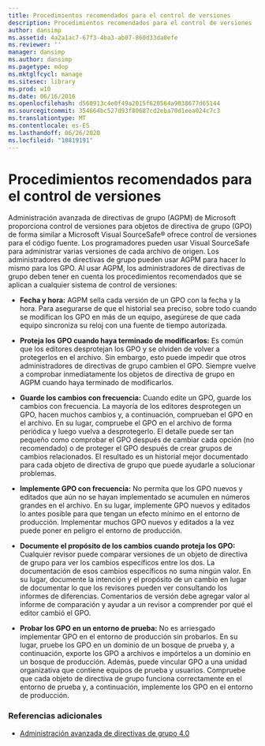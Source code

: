 ```yaml
---
title: Procedimientos recomendados para el control de versiones
description: Procedimientos recomendados para el control de versiones
author: dansimp
ms.assetid: 4a2a1ac7-67f3-4ba3-ab07-860d33da0efe
ms.reviewer: ''
manager: dansimp
ms.author: dansimp
ms.pagetype: mdop
ms.mktglfcycl: manage
ms.sitesec: library
ms.prod: w10
ms.date: 06/16/2016
ms.openlocfilehash: d560913c4e0f49a2015f620564a9038677d65144
ms.sourcegitcommit: 354664bc527d93f80687cd2eba70d1eea024c7c3
ms.translationtype: MT
ms.contentlocale: es-ES
ms.lasthandoff: 06/26/2020
ms.locfileid: "10819191"
---
```

# Procedimientos recomendados para el control de versiones


Administración avanzada de directivas de grupo (AGPM) de Microsoft proporciona control de versiones para objetos de directiva de grupo (GPO) de forma similar a Microsoft Visual SourceSafe® ofrece control de versiones para el código fuente. Los programadores pueden usar Visual SourceSafe para administrar varias versiones de cada archivo de origen. Los administradores de directivas de grupo pueden usar AGPM para hacer lo mismo para los GPO. Al usar AGPM, los administradores de directivas de grupo deben tener en cuenta los procedimientos recomendados que se aplican a cualquier sistema de control de versiones:

-   **Fecha y hora:** AGPM sella cada versión de un GPO con la fecha y la hora. Para asegurarse de que el historial sea preciso, sobre todo cuando se modifican los GPO en más de un equipo, asegúrese de que cada equipo sincroniza su reloj con una fuente de tiempo autorizada.

-   **Proteja los GPO cuando haya terminado de modificarlos:** Es común que los editores desprotejan los GPO y se olviden de volver a protegerlos en el archivo. Sin embargo, esto puede impedir que otros administradores de directivas de grupo cambien el GPO. Siempre vuelve a comprobar inmediatamente los objetos de directiva de grupo en AGPM cuando haya terminado de modificarlos.

-   **Guarde los cambios con frecuencia:** Cuando edite un GPO, guarde los cambios con frecuencia. La mayoría de los editores desprotegen un GPO, hacen muchos cambios y, a continuación, comprueban el GPO en el archivo. En su lugar, compruebe el GPO en el archivo de forma periódica y luego vuelva a desprotegerlo. El detalle puede ser tan pequeño como comprobar el GPO después de cambiar cada opción (no recomendado) o de proteger el GPO después de crear grupos de cambios relacionados. El resultado es un historial mejor documentado para cada objeto de directiva de grupo que puede ayudarle a solucionar problemas.

-   **Implemente GPO con frecuencia:** No permita que los GPO nuevos y editados que aún no se hayan implementado se acumulen en números grandes en el archivo. En su lugar, implemente GPO nuevos y editados lo antes posible para que tengan un efecto mínimo en el entorno de producción. Implementar muchos GPO nuevos y editados a la vez puede poner en peligro el entorno de producción.

-   **Documente el propósito de los cambios cuando proteja los GPO:** Cualquier revisor puede comparar versiones de un objeto de directiva de grupo para ver los cambios específicos entre los dos. La documentación de esos cambios específicos no suma ningún valor. En su lugar, documente la intención y el propósito de un cambio en lugar de documentar lo que los revisores pueden ver consultando los informes de diferencias. Comentarios de versión debe agregar valor al informe de comparación y ayudar a un revisor a comprender por qué el editor cambió el GPO.

-   **Probar los GPO en un entorno de prueba:** No es arriesgado implementar GPO en el entorno de producción sin probarlos. En su lugar, pruebe los GPO en un dominio de un bosque de prueba y, a continuación, exporte los GPO a archivos e impórtelos a un dominio en un bosque de producción. Además, puede vincular GPO a una unidad organizativa que contiene equipos de prueba y usuarios. Compruebe que cada objeto de directiva de grupo funciona correctamente en el entorno de prueba y, a continuación, implemente los GPO en el entorno de producción.

### Referencias adicionales

-   [Administración avanzada de directivas de grupo 4.0](advanced-group-policy-management-40.md)

 

 





